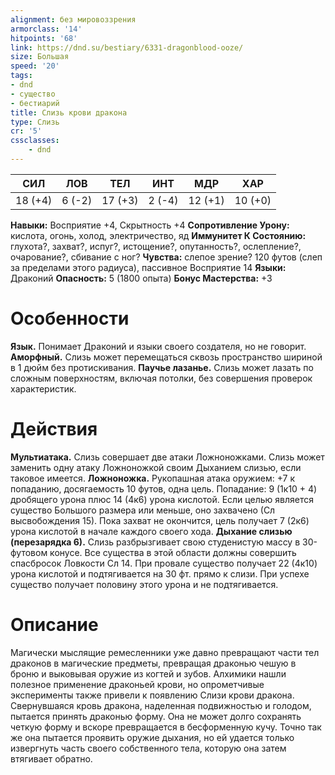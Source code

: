 ```yaml
---
alignment: без мировоззрения
armorclass: '14'
hitpoints: '68'
link: https://dnd.su/bestiary/6331-dragonblood-ooze/
size: Большая
speed: '20'
tags:
- dnd
- существо
- бестиарий
title: Слизь крови дракона
type: Слизь
cr: '5'
cssclasses:
    - dnd
---
```



| СИЛ | ЛОВ | ТЕЛ | ИНТ | МДР | ХАР |
|---|---|---|---|---|---|
| 18 (+4) | 6 (-2) | 17 (+3) | 2 (-4) | 12 (+1) | 10 (+0) |
**Навыки:** Восприятие +4, Скрытность +4
**Сопротивление Урону:** кислота, огонь, холод, электричество, яд
**Иммунитет К Состоянию:** глухота?, захват?, испуг?, истощение?, опутанность?, ослепление?, очарование?, сбивание с ног?
**Чувства:** слепое зрение? 120 футов (слеп за пределами этого радиуса), пассивное Восприятие 14
**Языки:** Драконий
**Опасность:** 5 (1800 опыта)
**Бонус Мастерства:** +3


# Особенности
**Язык.** Понимает Драконий и языки своего создателя, но не говорит.
**Аморфный.** Слизь может перемещаться сквозь пространство шириной в 1 дюйм без протискивания.
**Паучье лазанье.** Слизь может лазать по сложным поверхностям, включая потолки, без совершения проверок характеристик.


# Действия
**Мультиатака.** Слизь совершает две атаки Ложноножками. Слизь может заменить одну атаку Ложноножкой своим Дыханием слизью, если таковое имеется.
**Ложноножка.** Рукопашная атака оружием: +7 к попаданию, досягаемость 10 футов, одна цель. Попадание: 9 (1к10 + 4) дробящего урона плюс 14 (4к6) урона кислотой. Если целью является существо Большого размера или меньше, оно захвачено (Сл высвобождения 15). Пока захват не окончится, цель получает 7 (2к6) урона кислотой в начале каждого своего хода.
**Дыхание слизью (перезарядка 6).** Слизь разбрызгивает свою студенистую массу в 30-футовом конусе. Все существа в этой области должны совершить спасбросок Ловкости Сл 14. При провале существо получает 22 (4к10) урона кислотой и подтягивается на 30 фт. прямо к слизи. При успехе существо получает половину этого урона и не подтягивается.


# Описание
Магически мыслящие ремесленники уже давно превращают части тел драконов в магические предметы, превращая драконью чешую в броню и выковывая оружие из когтей и зубов. Алхимики нашли полезное применение драконьей крови, но опрометчивые эксперименты также привели к появлению Слизи крови дракона. Свернувшаяся кровь дракона, наделенная подвижностью и голодом, пытается принять драконью форму. Она не может долго сохранять четкую форму и вскоре превращается в бесформенную кучу. Точно так же она пытается проявить оружие дыхания, но ей удается только извергнуть часть своего собственного тела, которую она затем втягивает обратно.